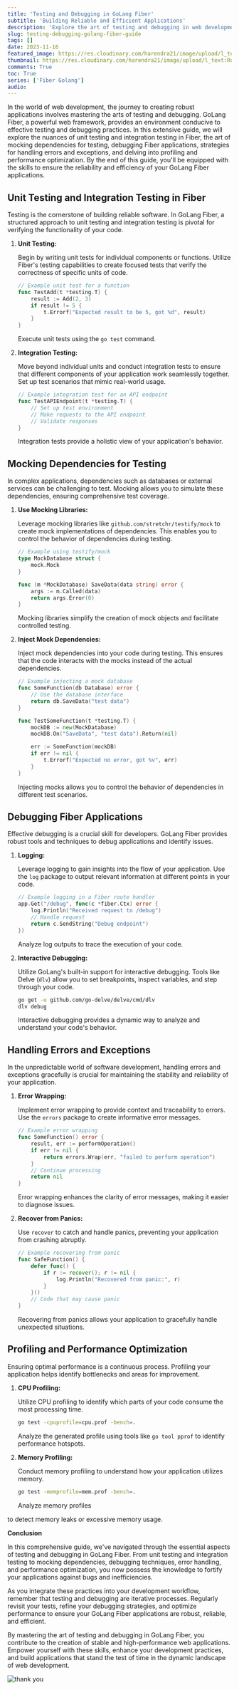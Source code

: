 ```yaml
---
title: 'Testing and Debugging in GoLang Fiber'
subtitle: 'Building Reliable and Efficient Applications'
description: 'Explore the art of testing and debugging in web development with GoLang Fiber. Learn the intricacies of unit testing and integration testing, the art of mocking dependencies.'
slug: testing-debugging-golang-fiber-guide
tags: []
date: 2023-11-16
featured_image: https://res.cloudinary.com/harendra21/image/upload/l_text:Roboto_50_bold:Testing%20and%20Debugging%20in%20GoLang%20Fiber,co_rgb:fff/golangwithexample/golang-fiber-course.png
thumbnail: https://res.cloudinary.com/harendra21/image/upload/l_text:Roboto_50_bold:Testing%20and%20Debugging%20in%20GoLang%20Fiber,co_rgb:fff/golangwithexample/golang-fiber-course.png
comments: True
toc: True
series: ['Fiber Golang']
audio: 
---
```



In the world of web development, the journey to creating robust applications involves mastering the arts of testing and debugging. GoLang Fiber, a powerful web framework, provides an environment conducive to effective testing and debugging practices. In this extensive guide, we will explore the nuances of unit testing and integration testing in Fiber, the art of mocking dependencies for testing, debugging Fiber applications, strategies for handling errors and exceptions, and delving into profiling and performance optimization. By the end of this guide, you'll be equipped with the skills to ensure the reliability and efficiency of your GoLang Fiber applications.

## Unit Testing and Integration Testing in Fiber

Testing is the cornerstone of building reliable software. In GoLang Fiber, a structured approach to unit testing and integration testing is pivotal for verifying the functionality of your code.

1. **Unit Testing:**

   Begin by writing unit tests for individual components or functions. Utilize Fiber's testing capabilities to create focused tests that verify the correctness of specific units of code.

   ```go
   // Example unit test for a function
   func TestAdd(t *testing.T) {
       result := Add(2, 3)
       if result != 5 {
           t.Errorf("Expected result to be 5, got %d", result)
       }
   }
   ```

   Execute unit tests using the `go test` command.

2. **Integration Testing:**

   Move beyond individual units and conduct integration tests to ensure that different components of your application work seamlessly together. Set up test scenarios that mimic real-world usage.

   ```go
   // Example integration test for an API endpoint
   func TestAPIEndpoint(t *testing.T) {
       // Set up test environment
       // Make requests to the API endpoint
       // Validate responses
   }
   ```

   Integration tests provide a holistic view of your application's behavior.

## Mocking Dependencies for Testing

In complex applications, dependencies such as databases or external services can be challenging to test. Mocking allows you to simulate these dependencies, ensuring comprehensive test coverage.

1. **Use Mocking Libraries:**

   Leverage mocking libraries like `github.com/stretchr/testify/mock` to create mock implementations of dependencies. This enables you to control the behavior of dependencies during testing.

   ```go
   // Example using testify/mock
   type MockDatabase struct {
       mock.Mock
   }

   func (m *MockDatabase) SaveData(data string) error {
       args := m.Called(data)
       return args.Error(0)
   }
   ```

   Mocking libraries simplify the creation of mock objects and facilitate controlled testing.

2. **Inject Mock Dependencies:**

   Inject mock dependencies into your code during testing. This ensures that the code interacts with the mocks instead of the actual dependencies.

   ```go
   // Example injecting a mock database
   func SomeFunction(db Database) error {
       // Use the database interface
       return db.SaveData("test data")
   }

   func TestSomeFunction(t *testing.T) {
       mockDB := new(MockDatabase)
       mockDB.On("SaveData", "test data").Return(nil)

       err := SomeFunction(mockDB)
       if err != nil {
           t.Errorf("Expected no error, got %v", err)
       }
   }
   ```

   Injecting mocks allows you to control the behavior of dependencies in different test scenarios.

## Debugging Fiber Applications

Effective debugging is a crucial skill for developers. GoLang Fiber provides robust tools and techniques to debug applications and identify issues.

1. **Logging:**

   Leverage logging to gain insights into the flow of your application. Use the `log` package to output relevant information at different points in your code.

   ```go
   // Example logging in a Fiber route handler
   app.Get("/debug", func(c *fiber.Ctx) error {
       log.Println("Received request to /debug")
       // Handle request
       return c.SendString("Debug endpoint")
   })
   ```

   Analyze log outputs to trace the execution of your code.

2. **Interactive Debugging:**

   Utilize GoLang's built-in support for interactive debugging. Tools like Delve (`dlv`) allow you to set breakpoints, inspect variables, and step through your code.

   ```bash
   go get -u github.com/go-delve/delve/cmd/dlv
   dlv debug
   ```

   Interactive debugging provides a dynamic way to analyze and understand your code's behavior.

## Handling Errors and Exceptions

In the unpredictable world of software development, handling errors and exceptions gracefully is crucial for maintaining the stability and reliability of your application.

1. **Error Wrapping:**

   Implement error wrapping to provide context and traceability to errors. Use the `errors` package to create informative error messages.

   ```go
   // Example error wrapping
   func SomeFunction() error {
       result, err := performOperation()
       if err != nil {
           return errors.Wrap(err, "failed to perform operation")
       }
       // Continue processing
       return nil
   }
   ```

   Error wrapping enhances the clarity of error messages, making it easier to diagnose issues.

2. **Recover from Panics:**

   Use `recover` to catch and handle panics, preventing your application from crashing abruptly.

   ```go
   // Example recovering from panic
   func SafeFunction() {
       defer func() {
           if r := recover(); r != nil {
               log.Println("Recovered from panic:", r)
           }
       }()
       // Code that may cause panic
   }
   ```

   Recovering from panics allows your application to gracefully handle unexpected situations.

## Profiling and Performance Optimization

Ensuring optimal performance is a continuous process. Profiling your application helps identify bottlenecks and areas for improvement.

1. **CPU Profiling:**

   Utilize CPU profiling to identify which parts of your code consume the most processing time.

   ```bash
   go test -cpuprofile=cpu.prof -bench=.
   ```

   Analyze the generated profile using tools like `go tool pprof` to identify performance hotspots.

2. **Memory Profiling:**

   Conduct memory profiling to understand how your application utilizes memory.

   ```bash
   go test -memprofile=mem.prof -bench=.
   ```

   Analyze memory profiles

 to detect memory leaks or excessive memory usage.

**Conclusion**

In this comprehensive guide, we've navigated through the essential aspects of testing and debugging in GoLang Fiber. From unit testing and integration testing to mocking dependencies, debugging techniques, error handling, and performance optimization, you now possess the knowledge to fortify your applications against bugs and inefficiencies.

As you integrate these practices into your development workflow, remember that testing and debugging are iterative processes. Regularly revisit your tests, refine your debugging strategies, and optimize performance to ensure your GoLang Fiber applications are robust, reliable, and efficient.

By mastering the art of testing and debugging in GoLang Fiber, you contribute to the creation of stable and high-performance web applications. Empower yourself with these skills, enhance your development practices, and build applications that stand the test of time in the dynamic landscape of web development.


![thank you](https://res.cloudinary.com/harendra21/image/upload/w_500/golangwithexample/blog-2020-04-07-how_to_say_thank_you_in_business_i69dkn.png)